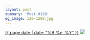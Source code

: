 ```yaml
---
layout: post
summary: 'Post #120'
og_image: 120-1280.jpg
---
```


<p>
  <time><a href="/120">{{ page.date | date: "%B %e, %Y" }}</a></time>
  <a href="/120"><img src="{{ site.assets_url }}/120-640.jpg" srcset="{{ site.assets_url }}/120-1280.jpg 1280w, {{ site.assets_url }}/120-960.jpg 960w, {{ site.assets_url }}/120-640.jpg 640w, {{ site.assets_url }}/120-320.jpg 320w" sizes="(min-width: 700px) 50vw, calc(100vw - 2rem)" /></a>
</p>
